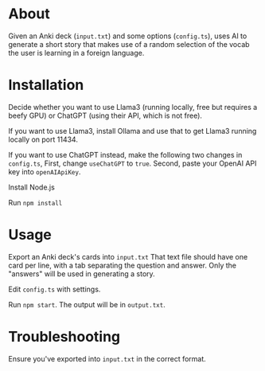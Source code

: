 # About

Given an Anki deck (`input.txt`) and some options (`config.ts`), uses AI to generate a short story that makes use of a random selection of the vocab the user is learning in a foreign language.

# Installation

Decide whether you want to use Llama3 (running locally, free but requires a beefy GPU) or ChatGPT (using their API, which is not free).

If you want to use Llama3, install Ollama and use that to get Llama3 running locally on port 11434.

If you want to use ChatGPT instead, make the following two changes in `config.ts`, First, change `useChatGPT` to `true`. Second, paste your OpenAI API key into `openAIApiKey`.

Install Node.js

Run `npm install`

# Usage
Export an Anki deck's cards into `input.txt`
That text file should have one card per line, with a tab separating the question and answer. Only the "answers" will be used in generating a story.

Edit `config.ts` with settings.

Run `npm start`. The output will be in `output.txt`.

# Troubleshooting
Ensure you've exported into `input.txt` in the correct format.
